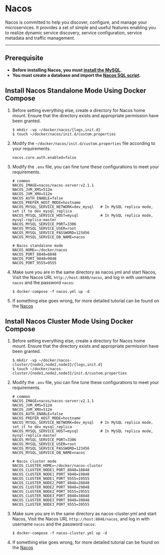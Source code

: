 # Nacos

Nacos is committed to help you discover, configure, and manage your microservices. It provides a set of simple and useful features enabling you to realize dynamic service discovery, service configuration, service metadata and traffic management.

---

## Prerequisite

- **Before installing Nacos, you must [install the MySQL](../mysql).**
- **You must create a database and import the [Nacos SQL script](https://github.com/alibaba/nacos/releases).**

## Install Nacos Standalone Mode Using Docker Compose

1. Before setting everything else, create a directory for Nacos home mount. Ensure that the directory exists and appropriate permission have been granted.
   
    ```shell
    $ mkdir -vp ~/docker/nacos/{logs,init.d}
    $ touch ~/docker/nacos/init.d/custom.properties
    ```
   
2. Modify the `~/docker/nacos/init.d/custom.properties` file according to your requirements.

    ```properties
    nacos.core.auth.enabled=false
    ```

3. Modify the `.env` file, you can fine tune these configurations to meet your requirements.

    ```properties
    # common
    NACOS_IMAGE=nacos/nacos-server:v2.1.1
    NACOS_JVM_XMS=512m
    NACOS_JVM_XMX=512m
    NACOS_AUTH_ENABLE=false
    NACOS_PREFER_HOST_MODE=hostname
    NACOS_MYSQL_SERVICE_NETWORK=dev_mysql   # In MySQL replica mode, set it to dev_mysql_replica
    NACOS_MYSQL_SERVICE_HOST=mysql          # In MySQL replica mode, mysql-replica-master
    NACOS_MYSQL_SERVICE_PORT=3306
    NACOS_MYSQL_SERVICE_USER=root
    NACOS_MYSQL_SERVICE_PASSWORD=123456
    NACOS_MYSQL_SERVICE_DB_NAME=nacos
    
    # Nacos standalone mode
    NACOS_HOME=~/docker/nacos
    NACOS_PORT_8848=8848
    NACOS_PORT_9848=9848
    NACOS_PORT_9555=9555
    ```

4. Make sure you are in the same directory as nacos.yml and start Nacos, Visit the Nacos URL `http://host:8848/nacos`, and log in with username `nacos` and the password `nacos`:
   
    ```shell
    $ docker-compose -f nacos.yml up -d
    ```
   
5. If something else goes wrong, for more detailed tutorial can be found on the [Nacos](https://hub.docker.com/r/nacos/nacos-server)

## Install Nacos Cluster Mode Using Docker Compose

1. Before setting everything else, create a directory for Nacos home mount. Ensure that the directory exists and appropriate permission have been granted.
   
    ```shell
    $ mkdir -vp ~/docker/nacos-cluster/{node1,node2,node3}/{logs,init.d}
    $ touch ~/docker/nacos-cluster/{node1,node2,node3}/init.d/custom.properties
    ```
   
2. Modify the `.env` file, you can fine tune these configurations to meet your requirements.

    ```properties
    # common
    NACOS_IMAGE=nacos/nacos-server:v2.1.1
    NACOS_JVM_XMS=512m
    NACOS_JVM_XMX=512m
    NACOS_AUTH_ENABLE=false
    NACOS_PREFER_HOST_MODE=hostname
    NACOS_MYSQL_SERVICE_NETWORK=dev_mysql   # In MySQL replica mode, set it to dev_mysql_replica
    NACOS_MYSQL_SERVICE_HOST=mysql          # In MySQL replica mode, mysql-replica-master
    NACOS_MYSQL_SERVICE_PORT=3306
    NACOS_MYSQL_SERVICE_USER=root
    NACOS_MYSQL_SERVICE_PASSWORD=123456
    NACOS_MYSQL_SERVICE_DB_NAME=nacos
    
    # Nacos cluster mode
    NACOS_CLUSTER_HOME=~/docker/nacos-cluster
    NACOS_CLUSTER_NODE1_PORT_8848=18848
    NACOS_CLUSTER_NODE1_PORT_9848=19848
    NACOS_CLUSTER_NODE1_PORT_9555=19555
    NACOS_CLUSTER_NODE2_PORT_8848=28848
    NACOS_CLUSTER_NODE2_PORT_9848=29848
    NACOS_CLUSTER_NODE2_PORT_9555=29555
    NACOS_CLUSTER_NODE3_PORT_8848=38848
    NACOS_CLUSTER_NODE3_PORT_9848=39848
    NACOS_CLUSTER_NODE3_PORT_9555=39555
    ```

3. Make sure you are in the same directory as nacos-cluster.yml and start Nacos, Visit the Nacos URL `http://host:8848/nacos`, and log in with username `nacos` and the password `nacos`:
   
    ```shell
    $ docker-compose -f nacos-cluster.yml up -d
    ```
   
4. If something else goes wrong, for more detailed tutorial can be found on the [Nacos](https://hub.docker.com/r/nacos/nacos-server)
